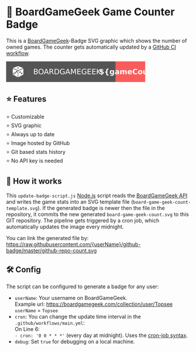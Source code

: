 # 🎫 BoardGameGeek Game Counter Badge
This is a [BoardGameGeek](https://boardgamegeek.com)-Badge SVG graphic which shows the number of owned games.
The counter gets automatically updated by a [GitHub CI workflow](https://resources.github.com/ci-cd/).

![board-game-count](https://raw.githubusercontent.com/TobseF/board-game-geek-badge/master/board-game-geek-count-template.svg)

## ⭐ Features
 ⭐ Customizable  
 ⭐ SVG graphic  
 ⭐ Always up to date  
 ⭐ Image hosted by GitHub  
 ⭐ Git based stats history  
 ⭐ No API key is needed

## 📖 How it works
This `update-badge-script.js` [Node.js](https://nodejs.org/en/) script reads 
the [BoardGameGeek API](https://boardgamegeek.com/wiki/page/BGG_XML_API)
and writes the game stats into an SVG template file (`board-game-geek-count-template.svg`).
If the generated badge is newer then the file in the repository, it
commits the new generated `board-game-geek-count.svg` to this GIT repository.
The pipeline gets triggered by a cron job, which automatically updates the image every midnight.

You can link the generated file by:  
https://raw.githubusercontent.com/{userName}/github-badge/master/github-repo-count.svg

## 🛠 Config
The script can be configured to generate a badge for any user:
* `userName`: Your username on BoardGameGeek.  
   Example url: https://boardgamegeek.com/collection/user/Topsee  
   `userName` = `Topsee`
* `cron`: You can change the update time interval in the `.github/workflows/main.yml`:  
   On Line 6:  
   `- cron: '0 0 * * *'` (every day at midnight).
   Uses the [cron-job syntax](https://crontab.guru/every-midnight).
* `debug`: Set `true` for debugging on a local machine.
